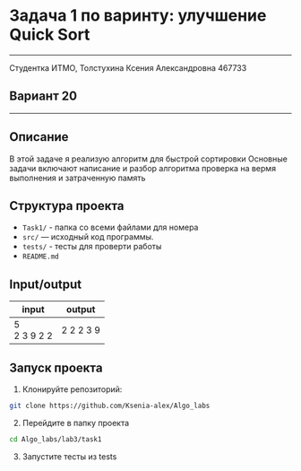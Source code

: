 # Задача 1 по варинту: улучшение Quick Sort
___
Студентка ИТМО, Толстухина Ксения Александровна 467733

## Вариант 20
___

## Описание
В этой задаче я реализую алгоритм для быстрой сортировки
Основные задачи включают написание и разбор алгоритма 
проверка на вермя выполнения и затраченную память

## Структура проекта
- `Task1/` - папка со всеми файлами для номера
- `src/` — исходный код программы.
- `tests/` - тесты для проверти работы
- `README.md`

## Input/output
| input              | output    |
|--------------------|-----------|
| 5  <br> 2 3 9 2 2  | 2 2 2 3 9 |


## Запуск проекта
1. Клонируйте репозиторий:
```bash
git clone https://github.com/Ksenia-alex/Algo_labs
```

2. Перейдите в папку проекта
```bash
cd Algo_labs/lab3/task1
```

3. Запустите тесты из tests
